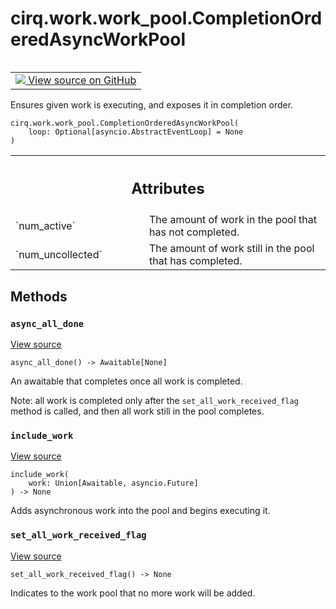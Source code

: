 <div itemscope itemtype="http://developers.google.com/ReferenceObject">
<meta itemprop="name" content="cirq.work.work_pool.CompletionOrderedAsyncWorkPool" />
<meta itemprop="path" content="Stable" />
<meta itemprop="property" content="__init__"/>
<meta itemprop="property" content="async_all_done"/>
<meta itemprop="property" content="include_work"/>
<meta itemprop="property" content="set_all_work_received_flag"/>
</div>

# cirq.work.work_pool.CompletionOrderedAsyncWorkPool

<!-- Insert buttons and diff -->

<table class="tfo-notebook-buttons tfo-api" align="left">

<td>
  <a target="_blank" href="https://github.com/quantumlib/cirq/tree/master/cirq/work/work_pool.py">
    <img src="https://www.tensorflow.org/images/GitHub-Mark-32px.png" />
    View source on GitHub
  </a>
</td>
</table>



Ensures given work is executing, and exposes it in completion order.

<pre class="devsite-click-to-copy prettyprint lang-py tfo-signature-link">
<code>cirq.work.work_pool.CompletionOrderedAsyncWorkPool(
    loop: Optional[asyncio.AbstractEventLoop] = None
)
</code></pre>



<!-- Placeholder for "Used in" -->




<!-- Tabular view -->
 <table class="responsive fixed orange">
<colgroup><col width="214px"><col></colgroup>
<tr><th colspan="2"><h2 class="add-link">Attributes</h2></th></tr>

<tr>
<td>
`num_active`
</td>
<td>
The amount of work in the pool that has not completed.
</td>
</tr><tr>
<td>
`num_uncollected`
</td>
<td>
The amount of work still in the pool that has completed.
</td>
</tr>
</table>



## Methods

<h3 id="async_all_done"><code>async_all_done</code></h3>

<a target="_blank" href="https://github.com/quantumlib/cirq/tree/master/cirq/work/work_pool.py">View source</a>

<pre class="devsite-click-to-copy prettyprint lang-py tfo-signature-link">
<code>async_all_done() -> Awaitable[None]
</code></pre>

An awaitable that completes once all work is completed.

Note: all work is completed only after the `set_all_work_received_flag`
method is called, and then all work still in the pool completes.

<h3 id="include_work"><code>include_work</code></h3>

<a target="_blank" href="https://github.com/quantumlib/cirq/tree/master/cirq/work/work_pool.py">View source</a>

<pre class="devsite-click-to-copy prettyprint lang-py tfo-signature-link">
<code>include_work(
    work: Union[Awaitable, asyncio.Future]
) -> None
</code></pre>

Adds asynchronous work into the pool and begins executing it.


<h3 id="set_all_work_received_flag"><code>set_all_work_received_flag</code></h3>

<a target="_blank" href="https://github.com/quantumlib/cirq/tree/master/cirq/work/work_pool.py">View source</a>

<pre class="devsite-click-to-copy prettyprint lang-py tfo-signature-link">
<code>set_all_work_received_flag() -> None
</code></pre>

Indicates to the work pool that no more work will be added.




